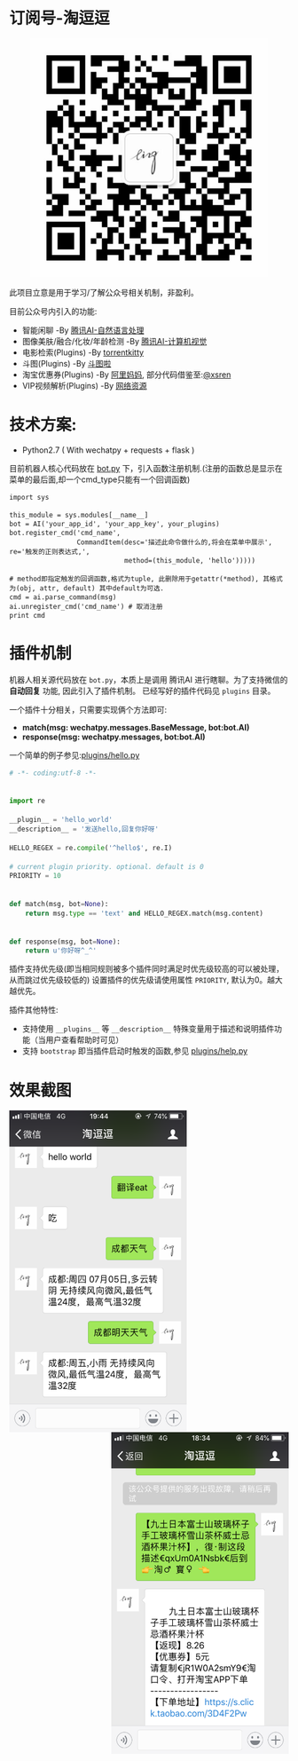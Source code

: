 
# 订阅号-淘逗逗

<p align="center">
  <img width="430" height="430" src="./screenshot/tdd.jpg">
</p>

此项目立意是用于学习/了解公众号相关机制，非盈利。

目前公众号内引入的功能:

+ 智能闲聊 -By [腾讯AI-自然语言处理](https://ai.qq.com/doc/nlpchat.shtml)
+ 图像美肤/融合/化妆/年龄检测 -By [腾讯AI-计算机视觉](https://ai.qq.com/doc/facecosmetic.shtml)
+ 电影检索(Plugins) -By [torrentkitty](https://www.torrentkitty.tv)
+ 斗图(Plugins)  -By [斗图啦](https://www.doutula.com/apidoc)
+ 淘宝优惠券(Plugins) -By [阿里妈妈](https://www.alimama.com/index.htm), 部分代码借鉴至:[@xsren](https://github.com/xsren/wx_taobao_fanli)
+ VIP视频解析(Plugins) -By [网络资源](https://iodefog.github.io/text/mviplist.json)

# 技术方案:

+ Python2.7 ( With wechatpy + requests + flask )

目前机器人核心代码放在 [bot.py](./bot.py) 下，引入函数注册机制.(注册的函数总是显示在菜单的最后面,却一个cmd_type只能有一个回调函数)

```
import sys

this_module = sys.modules[__name__]
bot = AI('your_app_id', 'your_app_key', your_plugins)
bot.register_cmd('cmd_name',
                 CommandItem(desc='描述此命令做什么的,将会在菜单中展示', re='触发的正则表达式,',
                             method=(this_module, 'hello')))))

# method即指定触发的回调函数,格式为tuple, 此删除用于getattr(*method), 其格式为(obj, attr, default) 其中default为可选.
cmd = ai.parse_command(msg)
ai.unregister_cmd('cmd_name') # 取消注册
print cmd

```

# 插件机制

机器人相关源代码放在 `bot.py`，本质上是调用 腾讯AI 进行瞎聊。为了支持微信的 **自动回复** 功能, 因此引入了插件机制。
已经写好的插件代码见 `plugins` 目录。

一个插件十分相关，只需要实现俩个方法即可:


+ **match(msg: wechatpy.messages.BaseMessage, bot:bot.AI)**
+ **response(msg: wechatpy.messages, bot:bot.AI)**

一个简单的例子参见:[plugins/hello.py](./plugins/hello.py)

```python
# -*- coding:utf-8 -*-


import re

__plugin__ = 'hello_world'
__description__ = '发送hello,回复你好呀'

HELLO_REGEX = re.compile('^hello$', re.I)

# current plugin priority. optional. default is 0
PRIORITY = 10


def match(msg, bot=None):
    return msg.type == 'text' and HELLO_REGEX.match(msg.content)


def response(msg, bot=None):
    return u'你好呀^_^'

```

插件支持优先级(即当相同规则被多个插件同时满足时优先级较高的可以被处理，从而跳过优先级较低的)
设置插件的优先级请使用属性 `PRIORITY`, 默认为0。越大越优先。

插件其他特性:

+ 支持使用 `__plugins__` 等 `__description__` 特殊变量用于描述和说明插件功能（当用户查看帮助时可见）
+ 支持 `bootstrap` 即当插件启动时触发的函数,参见 [plugins/help.py](./plugins/help.py)


# 效果截图

<img align="left" width="320" height="580" src="./screenshot/chat.png">
<img align="right" width="320" height="580" src="./screenshot/alimama.png">
